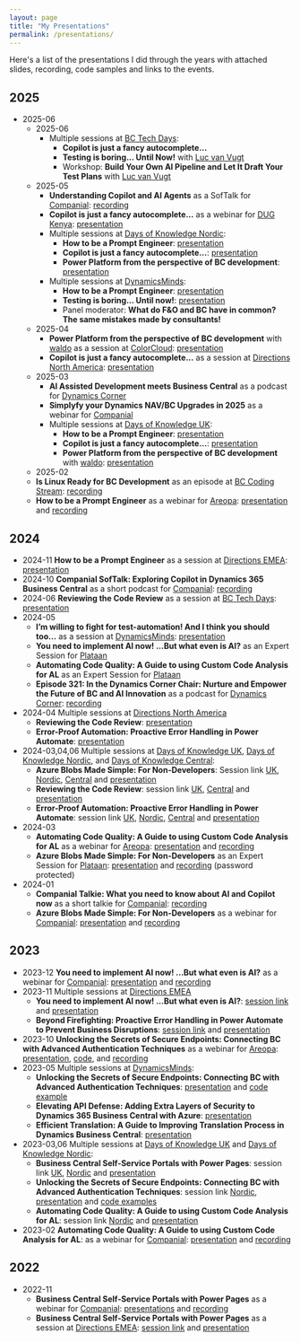 ```yaml
---
layout: page
title: "My Presentations"
permalink: /presentations/
---
```


Here's a list of the presentations I did through the years with attached slides, recording, code samples and links to the events. 

## 2025
- 2025-06
    - 2025-06
        - Multiple sessions at [BC Tech Days][bctechdays]:
            - **Copilot is just a fancy autocomplete...**
            - **Testing is boring... Until Now!** with [Luc van Vugt][lucvanvugtli]
            - Workshop: **Build Your Own AI Pipeline and Let It Draft Your Test Plans** with [Luc van Vugt][lucvanvugtli]
    - 2025-05 
        - **Understanding Copilot and AI Agents** as a SofTalk for [Companial][companialhome]: [recording][companialsoftalkcopilot]
        - **Copilot is just a fancy autocomplete...** as a webinar for [DUG Kenya][dugkenya]: [presentation][dugkenyacopilotpress]
        - Multiple sessions at [Days of Knowledge Nordic][doknordic25]:
            - **How to be a Prompt Engineer**: [presentation][doknordic25promptpress]
            - **Copilot is just a fancy autocomplete...**: [presentation][doknordic25copilotpress]
            - **Power Platform from the perspective of BC development**: [presentation][doknordic25powerpress]
        - Multiple sessions at [DynamicsMinds][2023dynamicsminds]:
            - **How to be a Prompt Engineer**: [presentation][dm25promptpress]
            - **Testing is boring... Until now!**: [presentation][dm25testingpress]
            - Panel moderator: **What do F&O and BC have in common? The same mistakes made by consultants!**
    - 2025-04
        - **Power Platform from the perspective of BC development** with [waldo][waldoli] as a session at [ColorCloud][colorcloud]: [presentation][colorcloudpowerpress]
        - **Copilot is just a fancy autocomplete...** as a session at [Directions North America][directionsnahome]: [presentation][directionsnacopilotpress]
    - 2025-03
        - **AI Assisted Development meets Business Central** as a podcast for [Dynamics Corner][dynamicscornerhome]
        - **Simplyfy your Dynamics NAV/BC Upgrades in 2025** as a webinar for [Companial][companialhome]
        - Multiple sessions at [Days of Knowledge UK][dokuk25]:
            - **How to be a Prompt Engineer**: [presentation][dokuk25promptpress]
            - **Copilot is just a fancy autocomplete...**: [presentation][dokuk25copilotpress]
            - **Power Platform from the perspective of BC development** with [waldo][waldoli]: [presentation][dokuk25powerpresss]
    - 2025-02
    - **Is Linux Ready for BC Development** as an episode at [BC Coding Stream][bccodingstream]: [recording][islinuxready]
    - **How to be a Prompt Engineer** as a webinar for [Areopa][areopa]: [presentation][areopapromptengineer] and [recording][areopapromptengineeryt]

## 2024
- 2024-11 **How to be a Prompt Engineer** as a session at [Directions EMEA][emea24]: [presentation][emea24promptpress]
- 2024-10 **Companial SofTalk: Exploring Copilot in Dynamics 365 Business Central** as a short podcast for [Companial][companialhome]: [recording][softalkairecording]
- 2024-06 **Reviewing the Code Review** as a session at [BC Tech Days][bctechdays]: [presentation][bctechdays24codereviewpress]
- 2024-05 
    - **I’m willing to fight for test-automation! And I think you should too…** as a session at [DynamicsMinds][2023dynamicsminds]: [presentation][dm24paerrorpress]
    - **You need to implement AI now! ...But what even is AI?** as an Expert Session for [Plataan][plataanhome]
    - **Automating Code Quality: A Guide to using Custom Code Analysis for AL** as an Expert Session for [Plataan][plataanhome]
    - **Episode 321: In the Dynamics Corner Chair: Nurture and Empower the Future of BC and AI Innovation** as a podcast for [Dynamics Corner][dynamicscornerhome]: [recording][dynamicscorner321recording]
- 2024-04 Multiple sessions at [Directions North America][directionsnahome]
    - **Reviewing the Code Review**: [presentation][directionsnacodereviewpres]
    - **Error-Proof Automation: Proactive Error Handling in Power Automate**: [presentation][directionsnaerrorpres]
- 2024-03,04,06 Multiple sessions at [Days of Knowledge UK][dokuk24], [Days of Knowledge Nordic][doknordic24], and [Days of Knowledge Central][dokcentral24]:
    - **Azure Blobs Made Simple: For Non-Developers**: Session link [UK][dokuk24blobs], [Nordic][doknordic24blobs], [Central][dokcentral24blobs] and [presentation][dok24ukblobpres]
    - **Reviewing the Code Review**: session link [UK][dokuk24codereview], [Central][dokcentral24codereview] and [presentation][dok24ukcodereviewpres]
    - **Error-Proof Automation: Proactive Error Handling in Power Automate**: session link [UK][dokuk24paerror], [Nordic][doknordic24paerror], [Central][dokcentral24paerror] and [presentation][dok24ukpaerrorpres]
- 2024-03 
    - **Automating Code Quality: A Guide to using Custom Code Analysis for AL** as a webinar for [Areopa][areopa]: [presentation][2023doknordiccodequality] and [recording][codeanalysisareoparecording]
    - **Azure Blobs Made Simple: For Non-Developers** as an Expert Session for [Plataan][plataanhome]: [presentation][companialblobpress] and [recording][plataanblobrecording] (password protected)
- 2024-01 
    - **Companial Talkie: What you need to know about AI and Copilot now** as a short talkie for [Companial][companialhome]: [recording][companialtalkieai]
    - **Azure Blobs Made Simple: For Non-Developers** as a webinar for [Companial][companialhome]: [presentation][companialblobpress] and [recording][companialblobrecording]

## 2023
- 2023-12 **You need to implement AI now! ...But what even is AI?** as a webinar for [Companial][companialhome]: [presentation][companialaipress] and [recording][companialairecording]
- 2023-11 Multiple sessions at [Directions EMEA][2023emea]
    - **You need to implement AI now! ...But what even is AI?**: [session link][2023emeaaischedule] and [presentation][2023emeaaipress]
    - **Beyond Firefighting: Proactive Error Handling in Power Automate to Prevent Business Disruptions**: [session link][2023emeafirefightingschedule] and [presentation][2023emeafirefightingpress]
- 2023-10 **Unlocking the Secrets of Secure Endpoints: Connecting BC with Advanced Authentication Techniques** as a webinar for [Areopa][areopa]: [presentation][areopaendpointspress], [code][secureendpointsrepo], and [recording][areopaendpointsrecording]
- 2023-05 Multiple sessions at [DynamicsMinds][2023dynamicsminds]:
    - **Unlocking the Secrets of Secure Endpoints: Connecting BC with Advanced Authentication Techniques**: [presentation][2023dynamicsmindspress1] and [code example][secureendpointsrepo]
    - **Elevating API Defense: Adding Extra Layers of Security to Dynamics 365 Business Central with Azure**: [presentation][2023dynamicsmindspress2]
    - **Efficient Translation: A Guide to Improving Translation Process in Dynamics Business Central**: [presentation][2023dynamicsmindspress3]
- 2023-03,06 Multiple sessions at [Days of Knowledge UK][2023dokuk] and [Days of Knowledge Nordic][2023doknordic]:
    - **Business Central Self-Service Portals with Power Pages**: session link [UK][2023dokuk1], [Nordic][2023doknordic1] and [presentation][2023doknordicpres1]
    - **Unlocking the Secrets of Secure Endpoints: Connecting BC with Advanced Authentication Techniques**: session link [Nordic][2023doknordic2], [presentation][2023dokNordicpres2] and [code examples][secureendpointsrepo]
    - **Automating Code Quality: A Guide to using Custom Code Analysis for AL**: session link [Nordic][2023doknordic3] and [presentation][2023doknordiccodequality]
- 2023-02 **Automating Code Quality: A Guide to using Custom Code Analysis for AL**: as a webinar for [Companial][companialhome]:  [presentation][companialcodequalitypress] and [recording][companialcodequalityrecording] 

## 2022
- 2022-11
    - **Business Central Self-Service Portals with Power Pages** as a webinar for [Companial][companialhome]: [presentations][companialpowerpagespress] and [recording][companialpowerpagesrecording]
    - **Business Central Self-Service Portals with Power Pages** as a session at [Directions EMEA][directionsemea22]: [session link][2022emea] and [presentation][2022emeapress]

[2023dokuk1]: https://directions4partners.com/days-of-knowledge/uk-2023/schedule/?tid=431228
[2023dokukpres1]: https://github.com/tinestaric/BC-Sessions/raw/Master/2023/DOK/UK/BC-PowerPages-Presentation-DOKUK.pdf
[2023dokuk]: https://directions4partners.com/days-of-knowledge/uk-2023/
[2023doknordic1]: https://directions4partners.com/days-of-knowledge/nordic-2023/schedule/?tid=468224
[2023doknordicpres1]: https://github.com/tinestaric/BC-Sessions/raw/Master/2023/DOK/Nordic/BC-PowerPages-Presentation-DOKNordic.pdf
[2023doknordic2]: https://directions4partners.com/days-of-knowledge/nordic-2023/schedule/?tid=468227
[2023doknordicpres2]: https://github.com/tinestaric/BC-Sessions/raw/Master/2023/DOK/Nordic/UnlockingSecuredEndpoints-DOKNordic.pdf
[2023doknordic3]: https://directions4partners.com/days-of-knowledge/nordic-2023/schedule/?tid=468228
[2023doknordiccodequality]: https://github.com/tinestaric/BC-Sessions/raw/Master/2023/DOK/Nordic/CodeAnalysis-DOKNordic.pdf
[2023doknordic]: https://directions4partners.com/days-of-knowledge/nordic-2023/
[2023dynamicsmindspress1]: https://github.com/tinestaric/BC-Sessions/raw/Master/2023/DynamicsMinds/DynamicsMinds_UnlockingSecureEndpoints.pdf
[2023dynamicsmindspress2]: https://github.com/tinestaric/BC-Sessions/raw/Master/2023/DynamicsMinds/DynamicsMinds_ElevatingAPIDefence.pdf
[2023dynamicsmindspress3]: https://github.com/tinestaric/BC-Sessions/raw/Master/2023/DynamicsMinds/DynamicsMinds_UnlockingSecureEndpoints.pdf
[2023dynamicsminds]: https://www.dynamicsminds.com/
[companialhome]: https://companial.com/
[companialcodequalitypress]: https://github.com/tinestaric/BC-Sessions/raw/Master/2023/Webinars/Companial-CodeAnalysis.pdf
[companialcodequalityrecording]:https://www.youtube.com/watch?v=TP_xy0seRQs
[companialpowerpagespress]: https://github.com/tinestaric/BC-Sessions/raw/Master/2022/Webinars/BC-PowerPages-Presentation-Companial.pdf
[companialpowerpagesrecording]: https://www.youtube.com/watch?v=IHVJOQ7XWJw
[directionsemea22]: https://directions4partners.com/events/directions-emea-2022/
[2022emea]: https://directions4partners.com/events/directions-emea-2022/session-schedule?tid=380735
[2022emeapress]: https://github.com/tinestaric/BC-Sessions/raw/Master/2022/DirectionsEMEA/BC-PowerPages-Presentation-EMEA.pdf
[areopa]: https://areopa.academy/
[areopaendpointsrecording]: https://www.youtube.com/watch?v=twIhN4MeCjg
[areopaendpointspress]: https://github.com/tinestaric/BC-Sessions/raw/Master/2023/Webinars/UnlockingSecureEndpoint-Aeropa.pdf
[2023emea]: https://www.directionsforpartners.com/conferences-and-events/directions/emea-2023
[2023emeafirefightingschedule]: https://www.directionsforpartners.com/conferences-and-events/directions/emea-2023/schedule?session=516185
[2023emeafirefightingpress]: https://github.com/tinestaric/BC-Sessions/raw/Master/2023/EMEA/PowerAutomateErrorHandling-EMEA2023.pdf
[2023emeaaischedule]: https://www.directionsforpartners.com/conferences-and-events/directions/emea-2023/schedule?session=501344
[2023emeaaipress]: https://github.com/tinestaric/BC-Sessions/raw/Master/2023/EMEA/YouNeedToImplementAI-EMEA2023.pdf
[companialaipress]: https://github.com/tinestaric/BC-Sessions/raw/Master/2023/Webinars/YouNeedToImplementAI-Companial.pdf
[companialairecording]: https://www.youtube.com/watch?v=A3-p-7iL0Go&feature=youtu.be
[companialblobpress]: https://github.com/tinestaric/BC-Sessions/raw/Master/2024/Webinars/AzureBlobsMadeSimple-Companial.pdf
[companialblobrecording]: https://www.youtube.com/watch?v=Hc7sKwG6nFw
[companialtalkieai]: https://www.youtube.com/watch?v=tuvg8Jh4fnw
[secureendpointsrepo]: https://github.com/tinestaric/BCExamples/tree/Master/SecureEndpoints
[dokuk24]: https://www.directionsforpartners.com/conferences-and-events/days-of-knowledge/uk-2024
[doknordic24]: https://www.directionsforpartners.com/conferences-and-events/days-of-knowledge/nordic-2024
[dokcentral24]: https://www.directionsforpartners.com/conferences-and-events/days-of-knowledge/central-2024
[bctechdays]: https://www.bctechdays.com/event
[dokuk24codereview]:https://www.directionsforpartners.com/conferences-and-events/days-of-knowledge/uk-2024/schedule?session=588514
[dokuk24blobs]:https://www.directionsforpartners.com/conferences-and-events/days-of-knowledge/uk-2024/schedule?session=588515
[dokuk24paerror]: https://www.directionsforpartners.com/conferences-and-events/days-of-knowledge/uk-2024/schedule?session=588513
[directionsnahome]: https://directionsna.com/
[doknordic24paerror]: https://www.directionsforpartners.com/conferences-and-events/days-of-knowledge/nordic-2024/schedule?session=588519
[doknordic24blobs]: https://www.directionsforpartners.com/conferences-and-events/days-of-knowledge/nordic-2024/schedule?session=588518
[dokcentral24blobs]: https://www.directionsforpartners.com/conferences-and-events/days-of-knowledge/central-2024/schedule?session=588525
[dokcentral24paerror]: https://www.directionsforpartners.com/conferences-and-events/days-of-knowledge/central-2024/schedule?session=588527
[dokcentral24codereview]: https://www.directionsforpartners.com/conferences-and-events/days-of-knowledge/central-2024/schedule?session=588528
[plataanhome]: https://plataan.tv/en
[codeanalysisareoparecording]: https://www.youtube.com/watch?v=U0W1MhNNwWI
[dok24ukblobpres]: https://github.com/tinestaric/BC-Sessions/raw/Master/2024/DOK/UK/AzureBlobsMadeSimple-DOK-UK.pdf
[dok24ukpaerrorpres]: https://github.com/tinestaric/BC-Sessions/raw/Master/2024/DOK/UK/PowerAutomateErrorHandling-DOK-UK.pdf
[dok24ukcodereviewpres]: https://github.com/tinestaric/BC-Sessions/raw/Master/2024/DOK/UK/ReviewingTheCodeReview-DOK-UK.pdf
[plataanblobrecording]: https://vimeo.com/923010943?share=copy
[directionsnacodereviewpres]: https://github.com/tinestaric/BC-Sessions/raw/Master/2024/DirectionsNA/ReviewingTheCodeReview-Directions-NA.pdf
[directionsnaerrorpres]: https://github.com/tinestaric/BC-Sessions/raw/Master/2024/DirectionsNA/PowerAutomateErrorHandling-Directions-NA.pdf
[dm24paerrorpress]: https://github.com/tinestaric/BC-Sessions/raw/Master/2024/DynamicsMinds/FightForTestAutomation-DynamicsMinds.pdf
[bctechdays24codereviewpress]: https://github.com/tinestaric/BC-Sessions/raw/Master/2024/BCTechDays/ReviewingTheCodeReview-TechDays.pdf
[emea24]: https://www.directionsforpartners.com/conferences-and-events/directions/emea-2024
[emea24promptpress]: https://github.com/tinestaric/BC-Sessions/raw/Master/2024/DirectionEMEA/HowToBeAPromptEngineer-EMEA.pdf
[softalkairecording]: https://www.youtube.com/watch?v=TwqKJhQ3qLY
[dynamicscornerhome]: https://dynamicscorner.com/
[dynamicscorner321recording]: https://www.dynamicscorner.com/episode-321-in-the-dynamics-corner-chair-nurture-and-empower-the-future-of-bc-and-ai-innovation/
[islinuxready]: https://www.youtube.com/watch?v=QcZM5fV44Ek
[bccodingstream]: https://www.youtube.com/@StefanMaron
[areopapromptengineer]: https://github.com/tinestaric/BC-Sessions/raw/Master/2025/Webinars/HowToBeAPromptEngineer-Companial.pdf
[areopapromptengineeryt]: https://www.youtube.com/watch?v=q8xpDwjyNLY
[colorcloud]: https://www.colorcloud.rocks/
[doknordic25]: https://www.directionsforpartners.com/conferences-and-events/days-of-knowledge/nordic-2025
[dokuk25]: https://www.directionsforpartners.com/conferences-and-events/days-of-knowledge/uk-2025
[waldoli]: https://www.linkedin.com/in/ericwauters
[lucvanvugtli]: https://www.linkedin.com/in/lvanvugt/
[dokuk25promptpress]: https://github.com/tinestaric/BC-Sessions/raw/Master/2025/DOK/HowToBeAPromptEngineer-DOKUK.pdf
[dokuk25copilotpress]: https://github.com/tinestaric/BC-Sessions/raw/Master/2025/DOK/Copilot%20is%20just%20a%20fancy%20Autocomplete-DOKUK.pdf
[dokuk25powerpresss]: https://github.com/tinestaric/BC-Sessions/raw/Master/2025/DOK/PowerPlatformFromThePerspectiveOfABCDeveloper-DOKUK.pdf
[doknordic25promptpress]: https://github.com/tinestaric/BC-Sessions/raw/Master/2025/DOK/HowToBeAPromptEngineer-DOKUK.pdf
[doknordic25copilotpress]: https://github.com/tinestaric/BC-Sessions/raw/Master/2025/DOK/Copilot%20is%20just%20a%20fancy%20Autocomplete-DOKNordic.pdf
[doknordic25powerpress]: https://github.com/tinestaric/BC-Sessions/raw/Master/2025/DOK/PowerPlatformFromThePerspectiveOfABCDeveloper-DOKNordic.pdf
[dugkenya]: https://www.linkedin.com/posts/activity-7326698806446583808-sjNL?utm_source=social_share_send&utm_medium=member_desktop_web&rcm=ACoAACLigK8B1d5zenhN3aNEAnW6bNGFZZNzj_E
[dugkenyacopilotpress]: https://github.com/tinestaric/BC-Sessions/raw/Master/2025/Webinars/Copilot%20is%20just%20a%20fancy%20Autocomplete-Kenya.pdf
[dm25promptpress]: https://github.com/tinestaric/BC-Sessions/raw/Master/2025/DynamicsMinds/HowToBeAPromptEngineer-DynamicsMinds.pdf
[dm25testingpress]: https://github.com/tinestaric/BC-Sessions/raw/Master/2025/DynamicsMinds/TestingIsBoring-DynamicsMinds.pdf
[colorcloudpowerpress]: https://github.com/tinestaric/BC-Sessions/raw/Master/2025/ColorCloud/PowerPlatformFromThePerspectiveOfABCDeveloper.ColorCloud.pdf
[directionsnacopilotpress]: https://github.com/tinestaric/BC-Sessions/raw/Master/2025/DirectionsNA/Copilot%20is%20just%20a%20fancy%20Autocomplete-DirectionsNA.pdf
[companialsoftalkcopilot]: https://www.youtube.com/watch?v=Spjpjjc-u8o
